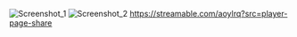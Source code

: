 
![Screenshot_1](https://github.com/Theordernarkoz/-Rust-Script-/assets/77937150/1e9c3f0b-f251-41f7-bb62-4a20d8324797)
![Screenshot_2](https://github.com/Theordernarkoz/-Rust-Script-/assets/77937150/db9f3b39-296a-4e5d-aebf-cfd66750cb57)
https://streamable.com/aoylrq?src=player-page-share
